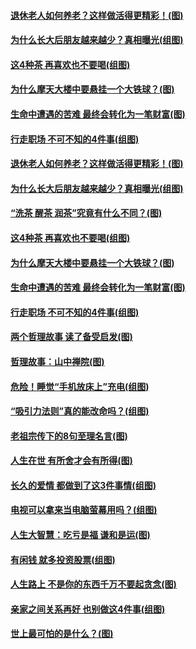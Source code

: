 #### [退休老人如何养老？这样做活得更精彩！(图)](../pages/p8/994656.md?t=01120305) 
#### [为什么长大后朋友越来越少？真相曝光(组图)](../pages/p8/994659.md?t=01120305) 
#### [这4种茶 再喜欢也不要喝(组图)](../pages/p8/994708.md?t=01120305) 
#### [为什么摩天大楼中要悬挂一个大铁球？(图)](../pages/p8/994529.md?t=01120305) 
#### [生命中遭遇的苦难 最终会转化为一笔财富(图)](../pages/p8/994409.md?t=01120305) 
#### [行走职场 不可不知的4件事(组图)](../pages/p8/993889.md?t=01120305) 
#### [退休老人如何养老？这样做活得更精彩！(图)](../pages/p8/994656.md?t=01120305) 
#### [为什么长大后朋友越来越少？真相曝光(组图)](../pages/p8/994659.md?t=01120305) 
#### [“洗茶 醒茶 润茶”究竟有什么不同？(图)](../pages/p8/994405.md?t=01120305) 
#### [这4种茶 再喜欢也不要喝(组图)](../pages/p8/994708.md?t=01120305) 
#### [为什么摩天大楼中要悬挂一个大铁球？(图)](../pages/p8/994529.md?t=01120305) 
#### [生命中遭遇的苦难 最终会转化为一笔财富(图)](../pages/p8/994409.md?t=01120305) 
#### [行走职场 不可不知的4件事(组图)](../pages/p8/993889.md?t=01120305) 
#### [两个哲理故事 读了备受启发(图)](../pages/p8/994426.md?t=01120305) 
#### [哲理故事：山中禅院(图)](../pages/p8/994238.md?t=01120305) 
#### [危险！睡觉“手机放床上”充电(组图)](../pages/p8/994265.md?t=01120305) 
#### [“吸引力法则”真的能改命吗？(组图)](../pages/p8/993888.md?t=01120305) 
#### [老祖宗传下的8句至理名言(图)](../pages/p8/994354.md?t=01120305) 
#### [人生在世 有所舍才会有所得(图)](../pages/p8/993764.md?t=01120305) 
#### [长久的爱情 都做到了这3件事情(组图)](../pages/p8/993883.md?t=01120305) 
#### [电视可以拿来当电脑萤幕用吗？(组图)](../pages/p8/994346.md?t=01120305) 
#### [人生大智慧：吃亏是福 谦和是运(图)](../pages/p8/994217.md?t=01120305) 
#### [有闲钱 就多投资股票(组图)](../pages/p8/994210.md?t=01120305) 
#### [人生路上 不是你的东西千万不要起贪念(图)](../pages/p8/994389.md?t=01120305) 
#### [亲家之间关系再好 也别做这4件事(组图)](../pages/p8/993885.md?t=01120305) 
#### [世上最可怕的是什么？(图)](../pages/p8/993887.md?t=01120305) 
